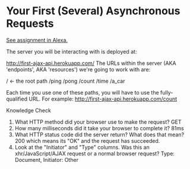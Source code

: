 # Your First (Several) Asynchronous Requests

[See assignment in Alexa.](https://alexa.bitmaker.co/cohorts/67/assignments/2055/latest)

The server you will be interacting with is deployed at:

http://first-ajax-api.herokuapp.com/
The URLs within the server (AKA 'endpoints', AKA 'resources') we're going to work with are:

/ <- the root path
/ping
/pong
/count
/time
/a_car

Each time you use one of these paths, you will have to use the fully-qualified URL. For example: http://first-ajax-api.herokuapp.com/count

Knowledge Check
1. What HTTP method did your browser use to make the request? GET
2. How many milliseconds did it take your browser to complete it? 81ms
3. What HTTP status code did the server return? What does that mean? 200 which means its "OK" and the request has succeeded.
4. Look at the "Initiator" and "Type" columns. Was this an xhr/JavaScript/AJAX request or a normal browser request?
Type: Document, Initiator: Other
